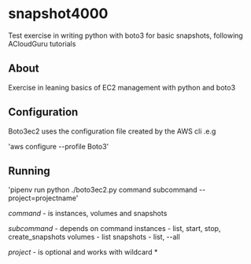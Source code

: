 # snapshot4000
Test exercise in writing python with boto3 for basic snapshots, following ACloudGuru tutorials

## About

Exercise in leaning basics of EC2 management with python and boto3

## Configuration

Boto3ec2 uses the configuration file created by the AWS cli .e.g

'aws configure --profile Boto3'

## Running
'pipenv run python ./boto3ec2.py command subcommand --project=projectname'

*command* - is instances, volumes and snapshots

*subcommand* - depends on command
                instances - list, start, stop, create_snapshots
                volumes - list
                snapshots - list, --all

*project* - is optional and works with wildcard *
